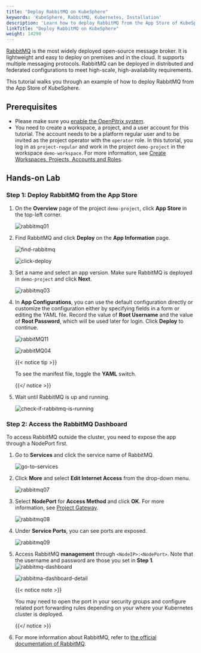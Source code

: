 ```yaml
---
title: "Deploy RabbitMQ on KubeSphere"
keywords: 'KubeSphere, RabbitMQ, Kubernetes, Installation'
description: 'Learn how to deploy RabbitMQ from the App Store of KubeSphere and access its service.'
linkTitle: "Deploy RabbitMQ on KubeSphere"
weight: 14290
---
```

[RabbitMQ](https://www.rabbitmq.com/) is the most widely deployed open-source message broker. It is lightweight and easy to deploy on premises and in the cloud. It supports multiple messaging protocols. RabbitMQ can be deployed in distributed and federated configurations to meet high-scale, high-availability requirements.

This tutorial walks you through an example of how to deploy RabbitMQ from the App Store of KubeSphere.

## Prerequisites

- Please make sure you [enable the OpenPitrix system](https://kubesphere.io/docs/pluggable-components/app-store/).
- You need to create a workspace, a project, and a user account for this tutorial. The account needs to be a platform regular user and to be invited as the project operator with the `operator` role. In this tutorial, you log in as `project-regular` and work in the project `demo-project` in the workspace `demo-workspace`. For more information, see [Create Workspaces, Projects, Accounts and Roles](../../../quick-start/create-workspace-and-project/).

## Hands-on Lab

### Step 1: Deploy RabbitMQ from the App Store

1. On the **Overview** page of the project `demo-project`, click **App Store** in the top-left corner.

   ![rabbitmq01](/images/docs/appstore/built-in-apps/rabbitmq-app/rabbitmq01.png)

2. Find RabbitMQ and click **Deploy** on the **App Information** page.

   ![find-rabbitmq](/images/docs/appstore/built-in-apps/rabbitmq-app/rabbitmq02.png)

   ![click-deploy](/images/docs/appstore/built-in-apps/rabbitmq-app/rabbitmq021.png)

3. Set a name and select an app version. Make sure RabbitMQ is deployed in `demo-project` and click **Next**.

   ![rabbitmq03](/images/docs/appstore/built-in-apps/rabbitmq-app/rabbitmq03.png)

4. In **App Configurations**, you can use the default configuration directly or customize the configuration either by specifying fields in a form or editing the YAML file. Record the value of **Root Username** and the value of **Root Password**, which will be used later for login. Click **Deploy** to continue.

   ![rabbitMQ11](/images/docs/appstore/built-in-apps/rabbitmq-app/rabbitMQ11.png)

   ![rabbitMQ04](/images/docs/appstore/built-in-apps/rabbitmq-app/rabbitMQ04.png)

   {{< notice tip >}}

   To see the manifest file, toggle the **YAML** switch.

   {{</ notice >}}

5. Wait until RabbitMQ is up and running.

   ![check-if-rabbitmq-is-running](/images/docs/appstore/built-in-apps/rabbitmq-app/rabbitmq05.png)

### Step 2: Access the RabbitMQ Dashboard

To access RabbitMQ outside the cluster, you need to expose the app through a NodePort first.

1. Go to **Services** and click the service name of RabbitMQ.

   ![go-to-services](/images/docs/appstore/built-in-apps/rabbitmq-app/rabbitmq06.png)

2. Click **More** and select **Edit Internet Access** from the drop-down menu.

   ![rabbitmq07](/images/docs/appstore/built-in-apps/rabbitmq-app/rabbitmq07.png)

3. Select **NodePort** for **Access Method** and click **OK**. For more information, see [Project Gateway](../../../project-administration/project-gateway/). 

   ![rabbitmq08](/images/docs/appstore/built-in-apps/rabbitmq-app/rabbitmq08.png)

4. Under **Service Ports**, you can see ports are exposed.

   ![rabbitmq09](/images/docs/appstore/built-in-apps/rabbitmq-app/rabbitmq09.png)

5. Access RabbitMQ **management** through `<NodeIP>:<NodePort>`. Note that the username and password are those you set in **Step 1**.
   ![rabbitmq-dashboard](/images/docs/appstore/built-in-apps/rabbitmq-app/rabbitmq-dashboard.png)

   ![rabbitma-dashboard-detail](/images/docs/appstore/built-in-apps/rabbitmq-app/rabbitma-dashboard-detail.png)

   {{< notice note >}}

   You may need to open the port in your security groups and configure related port forwarding rules depending on your where your Kubernetes cluster is deployed.

   {{</ notice >}} 

6. For more information about RabbitMQ, refer to [the official documentation of RabbitMQ](https://www.rabbitmq.com/documentation.html).